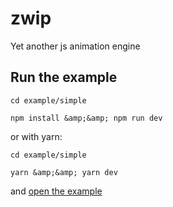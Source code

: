 # zwip
Yet another js animation engine

## Run the example

```
cd example/simple

npm install &amp;&amp; npm run dev

```

or with yarn:
```
cd example/simple

yarn &amp;&amp; yarn dev

```
and [open the example](http://localhost:3000)